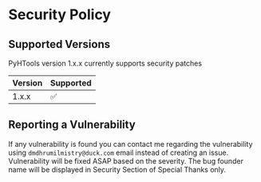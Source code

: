 # Security Policy

## Supported Versions

PyHTools version 1.x.x currently supports security patches

| Version | Supported          |
| ------- | ------------------ |
| 1.x.x   | :white_check_mark: |

## Reporting a Vulnerability

If any vulnerability is found you can contact me regarding the vulnerability using `dmdhrumilmistry@duck.com` email instead of creating an issue. Vulnerability will be fixed ASAP based on the severity. The bug founder name will be displayed in Security Section of Special Thanks only.
